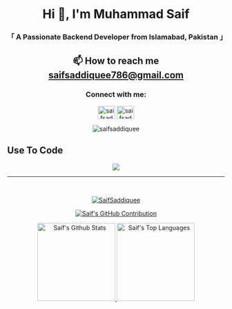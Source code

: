 <!-- Intro  -->
<div align="center">
  <h1>Hi 👋, I'm Muhammad Saif</h1>
  <h3>「 A Passionate Backend Developer from Islamabad, Pakistan 」</h3>
</div>


## <p align="center">📫 How to reach me **saifsaddiquee786@gmail.com**</p>


<h3 align="center">Connect with me:</h3>
<p align="center">
<a href="http://linkedin.com/in/muhammad-saif-960113238" target="blank"><img align="center" src="https://raw.githubusercontent.com/rahuldkjain/github-profile-readme-generator/master/src/images/icons/Social/linked-in-alt.svg" alt="saifsaddiquee" height="30" width="40" /></a>
<a href="https://www.instagram.com/saifsaddiquee" target="blank"><img align="center" src="https://raw.githubusercontent.com/rahuldkjain/github-profile-readme-generator/master/src/images/icons/Social/instagram.svg" alt="saifsaddiquee" height="30" width="40" /></a>
</p>
<p align="center"><img src="https://komarev.com/ghpvc/?username=SaifSaddiquee&label=Profile%20views&color=0e75b6&style=flat" alt="saifsaddiquee" /></p>

## Use To Code
<p align="center">
  <img src="https://skillicons.dev/icons?i=,js,ts,nodejs,nestjs,aws,netlify,git,github,postman,npm,yarn,notion,stackoverflow,vscode,mongodb,stripe,cloudflare,swagger&perline=11" />
</p>

<hr/>
<br/>
<a href="https://github.com/SaifSaddiquee">  
<p align="center">
  <img align="center" src="https://github-readme-streak-stats.herokuapp.com/?user=SaifSaddiquee&theme=radical&border=7F3FBF&background=0D1117" alt="SaifSaddiquee" />
</p>


<p align="center">
  <img src="https://github-profile-summary-cards.vercel.app/api/cards/profile-details?username=SaifSaddiquee&theme=radical" alt="Saif's GitHub Contribution"/>
</p>

<p align="center" >
  <img alt="Saif's Github Stats" src="https://denvercoder1-github-readme-stats.vercel.app/api?username=SaifSaddiquee&show_icons=true&count_private=true&theme=react&border_color=7F3FBF&bg_color=0D1117&title_color=F85D7F&icon_color=F8D866" height="180em">
  <img alt="Saif's Top Languages" src="https://denvercoder1-github-readme-stats.vercel.app/api/top-langs/?username=SaifSaddiquee&langs_count=8&layout=compact&theme=react&border_color=7F3FBF&bg_color=0D1117&title_color=F85D7F&icon_color=F8D866" height="180em">
</p>
</a>  



